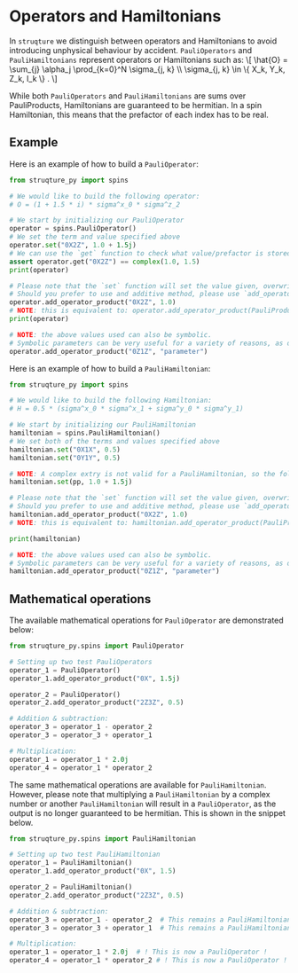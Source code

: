 # Operators and Hamiltonians

In `struqture` we distinguish between operators and Hamiltonians to avoid introducing unphysical behaviour by accident.
`PauliOperators` and `PauliHamiltonians` represent operators or Hamiltonians such as:
\\[
\hat{O} = \sum_{j} \alpha_j \prod_{k=0}^N \sigma_{j, k} \\\\
    \sigma_{j, k} \in \\{ X_k, Y_k, Z_k, I_k \\} .
\\]

While both `PauliOperators` and `PauliHamiltonians` are sums over PauliProducts, Hamiltonians are guaranteed to be hermitian. In a spin Hamiltonian, this means that the prefactor of each index has to be real.

## Example

Here is an example of how to build a `PauliOperator`:

```python
from struqture_py import spins

# We would like to build the following operator:
# O = (1 + 1.5 * i) * sigma^x_0 * sigma^z_2

# We start by initializing our PauliOperator
operator = spins.PauliOperator()
# We set the term and value specified above
operator.set("0X2Z", 1.0 + 1.5j)
# We can use the `get` function to check what value/prefactor is stored for 0X2Z
assert operator.get("0X2Z") == complex(1.0, 1.5)
print(operator)

# Please note that the `set` function will set the value given, overwriting any previous value.
# Should you prefer to use and additive method, please use `add_operator_product`:
operator.add_operator_product("0X2Z", 1.0)
# NOTE: this is equivalent to: operator.add_operator_product(PauliProduct().x(0).z(2), 1.0)
print(operator)

# NOTE: the above values used can also be symbolic.
# Symbolic parameters can be very useful for a variety of reasons, as detailed in the introduction. 
operator.add_operator_product("0Z1Z", "parameter")

```

Here is an example of how to build a `PauliHamiltonian`:
```python
from struqture_py import spins

# We would like to build the following Hamiltonian:
# H = 0.5 * (sigma^x_0 * sigma^x_1 + sigma^y_0 * sigma^y_1)

# We start by initializing our PauliHamiltonian
hamiltonian = spins.PauliHamiltonian()
# We set both of the terms and values specified above
hamiltonian.set("0X1X", 0.5)
hamiltonian.set("0Y1Y", 0.5)

# NOTE: A complex extry is not valid for a PauliHamiltonian, so the following would fail:
hamiltonian.set(pp, 1.0 + 1.5j)

# Please note that the `set` function will set the value given, overwriting any previous value.
# Should you prefer to use and additive method, please use `add_operator_product`:
hamiltonian.add_operator_product("0X2Z", 1.0)
# NOTE: this is equivalent to: hamiltonian.add_operator_product(PauliProduct().x(0).z(2), 1.0)

print(hamiltonian)

# NOTE: the above values used can also be symbolic.
# Symbolic parameters can be very useful for a variety of reasons, as detailed in the introduction. 
hamiltonian.add_operator_product("0Z1Z", "parameter")
```
## Mathematical operations

The available mathematical operations for `PauliOperator` are demonstrated below:

```python
from struqture_py.spins import PauliOperator

# Setting up two test PauliOperators
operator_1 = PauliOperator()
operator_1.add_operator_product("0X", 1.5j)

operator_2 = PauliOperator()
operator_2.add_operator_product("2Z3Z", 0.5)

# Addition & subtraction:
operator_3 = operator_1 - operator_2
operator_3 = operator_3 + operator_1

# Multiplication:
operator_1 = operator_1 * 2.0j
operator_4 = operator_1 * operator_2

```
The same mathematical operations are available for `PauliHamiltonian`. However, please note that multiplying a `PauliHamiltonian` by a complex number or another `PauliHamiltonian` will result in a `PauliOperator`, as the output is no longer guaranteed to be hermitian.
 This is shown in the snippet below.

```python
from struqture_py.spins import PauliHamiltonian

# Setting up two test PauliHamiltonian
operator_1 = PauliHamiltonian()
operator_1.add_operator_product("0X", 1.5)

operator_2 = PauliHamiltonian()
operator_2.add_operator_product("2Z3Z", 0.5)

# Addition & subtraction:
operator_3 = operator_1 - operator_2  # This remains a PauliHamiltonian
operator_3 = operator_3 + operator_1  # This remains a PauliHamiltonian

# Multiplication:
operator_1 = operator_1 * 2.0j  # ! This is now a PauliOperator !
operator_4 = operator_1 * operator_2 # ! This is now a PauliOperator !
```
